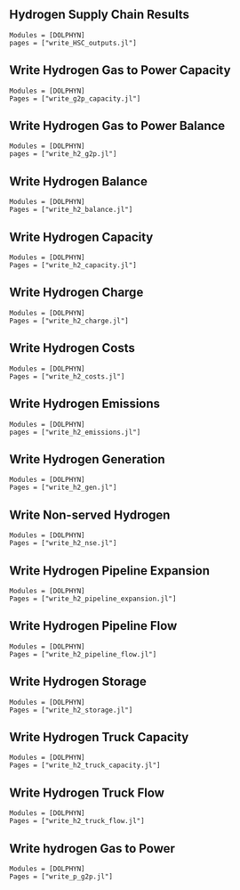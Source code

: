 ## Hydrogen Supply Chain Results
```@autodocs
Modules = [DOLPHYN]
pages = ["write_HSC_outputs.jl"]
```

## Write Hydrogen Gas to Power Capacity
```@autodocs
Modules = [DOLPHYN]
Pages = ["write_g2p_capacity.jl"]
```

## Write Hydrogen Gas to Power Balance
```@autodocs
Modules = [DOLPHYN]
pages = ["write_h2_g2p.jl"]
```

## Write Hydrogen Balance
```@autodocs
Modules = [DOLPHYN]
Pages = ["write_h2_balance.jl"]
```

## Write Hydrogen Capacity
```@autodocs
Modules = [DOLPHYN]
Pages = ["write_h2_capacity.jl"]
```

## Write Hydrogen Charge
```@autodocs
Modules = [DOLPHYN]
Pages = ["write_h2_charge.jl"]
```

## Write Hydrogen Costs
```@autodocs
Modules = [DOLPHYN]
Pages = ["write_h2_costs.jl"]
```

## Write Hydrogen Emissions
```@autodocs
Modules = [DOLPHYN]
pages = ["write_h2_emissions.jl"]
```

## Write Hydrogen Generation
```@autodocs
Modules = [DOLPHYN]
Pages = ["write_h2_gen.jl"]
```

## Write Non-served Hydrogen
```@autodocs
Modules = [DOLPHYN]
Pages = ["write_h2_nse.jl"]
```

## Write Hydrogen Pipeline Expansion
```@autodocs
Modules = [DOLPHYN]
Pages = ["write_h2_pipeline_expansion.jl"]
```

## Write Hydrogen Pipeline Flow
```@autodocs
Modules = [DOLPHYN]
Pages = ["write_h2_pipeline_flow.jl"]
```

## Write Hydrogen Storage
```@autodocs
Modules = [DOLPHYN]
Pages = ["write_h2_storage.jl"]
```

## Write Hydrogen Truck Capacity
```@autodocs
Modules = [DOLPHYN]
Pages = ["write_h2_truck_capacity.jl"]
```

## Write Hydrogen Truck Flow
```@autodocs
Modules = [DOLPHYN]
Pages = ["write_h2_truck_flow.jl"]
```

## Write hydrogen Gas to Power
```@autodocs
Modules = [DOLPHYN]
Pages = ["write_p_g2p.jl"]
```
